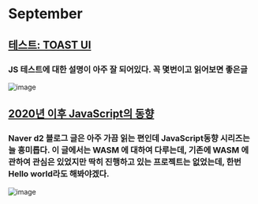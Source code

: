 # September

## [테스트: TOAST UI](https://ui.toast.com/fe-guide/ko_TEST/)
### JS 테스트에 대한 설명이 아주 잘 되어있다. 꼭 몇번이고 읽어보면 좋은글

![image](https://uicdn.toast.com/toastui/img/og-image.png)

## [2020년 이후 JavaScript의 동향](https://d2.naver.com/helloworld/8257914)
### Naver d2 블로그 글은 아주 가끔 읽는 편인데 JavaScript동향 시리즈는 늘 흥미롭다. 이 글에서는 WASM 에 대하여 다루는데, 기존에 WASM 에 관하여 관심은 있었지만 딱히 진행하고 있는 프로젝트는 없었는데, 한번 Hello world라도 해봐야겠다.

![image](https://d2.naver.com/content/images/2020/09/0a7056be-7346-1961-8173-eacb473175a0.png)